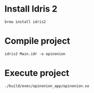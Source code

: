 # Install Idris 2
`brew install idris2`

# Compile project
`idris2 Main.idr -o opinonion`

# Execute project
`./build/exec/opinonion_app/opinonion.so`